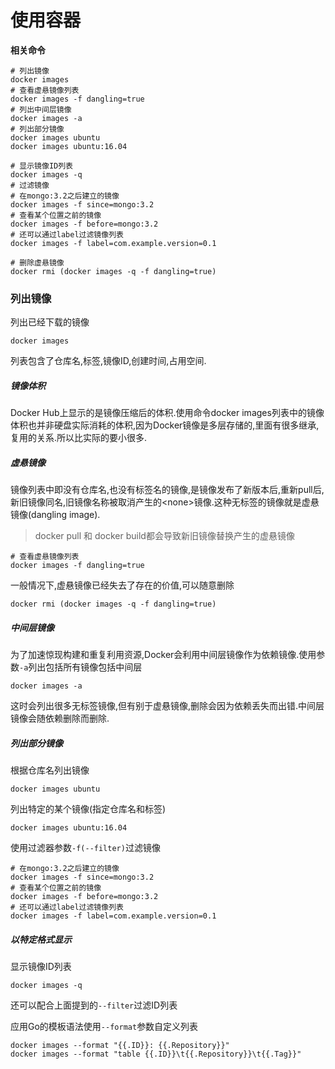 # 使用容器

**相关命令**

```
# 列出镜像
docker images
# 查看虚悬镜像列表
docker images -f dangling=true
# 列出中间层镜像
docker images -a
# 列出部分镜像
docker images ubuntu
docker images ubuntu:16.04

# 显示镜像ID列表
docker images -q
# 过滤镜像
# 在mongo:3.2之后建立的镜像
docker images -f since=mongo:3.2
# 查看某个位置之前的镜像
docker images -f before=mongo:3.2
# 还可以通过label过滤镜像列表
docker images -f label=com.example.version=0.1

# 删除虚悬镜像
docker rmi (docker images -q -f dangling=true)
```

### 列出镜像

列出已经下载的镜像

```
docker images
```

列表包含了仓库名,标签,镜像ID,创建时间,占用空间.

##### 镜像体积

Docker Hub上显示的是镜像压缩后的体积.使用命令docker images列表中的镜像体积也并非硬盘实际消耗的体积,因为Docker镜像是多层存储的,里面有很多继承,复用的关系.所以比实际的要小很多.

##### 虚悬镜像

镜像列表中即没有仓库名,也没有标签名的镜像,是镜像发布了新版本后,重新pull后,新旧镜像同名,旧镜像名称被取消产生的&lt;none&gt;镜像.这种无标签的镜像就是虚悬镜像\(dangling image\).

> docker pull 和 docker build都会导致新旧镜像替换产生的虚悬镜像

```
# 查看虚悬镜像列表
docker images -f dangling=true
```

一般情况下,虚悬镜像已经失去了存在的价值,可以随意删除

```
docker rmi (docker images -q -f dangling=true)
```

##### 中间层镜像

为了加速惊现构建和重复利用资源,Docker会利用中间层镜像作为依赖镜像.使用参数`-a`列出包括所有镜像包括中间层

```
docker images -a
```

这时会列出很多无标签镜像,但有别于虚悬镜像,删除会因为依赖丢失而出错.中间层镜像会随依赖删除而删除.

##### 列出部分镜像

根据仓库名列出镜像

```
docker images ubuntu
```

列出特定的某个镜像\(指定仓库名和标签\)

```
docker images ubuntu:16.04
```

使用过滤器参数`-f(--filter)`过滤镜像

```
# 在mongo:3.2之后建立的镜像
docker images -f since=mongo:3.2
# 查看某个位置之前的镜像
docker images -f before=mongo:3.2
# 还可以通过label过滤镜像列表
docker images -f label=com.example.version=0.1
```

##### 以特定格式显示

显示镜像ID列表

```
docker images -q
```

还可以配合上面提到的`--filter`过滤ID列表

应用Go的模板语法使用`--format`参数自定义列表

```
docker images --format "{{.ID}}: {{.Repository}}"
docker images --format "table {{.ID}}\t{{.Repository}}\t{{.Tag}}"
```



